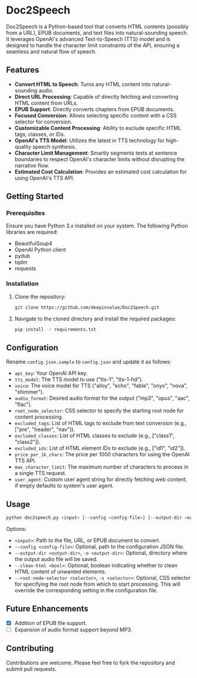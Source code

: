 # Doc2Speech

Doc2Speech is a Python-based tool that converts HTML contents (possibly from a URL), EPUB documents, and text files into natural-sounding speech. It leverages OpenAI's advanced Text-to-Speech (TTS) model and is designed to handle the character limit constraints of the API, ensuring a seamless and natural flow of speech.

## Features

- **Convert HTML to Speech**: Turns any HTML content into natural-sounding audio.
- **Direct URL Processing**: Capable of directly fetching and converting HTML content from URLs.
- **EPUB Support**: Directly converts chapters from EPUB documents.
- **Focused Conversion**: Allows selecting specific content with a CSS selector for conversion.
- **Customizable Content Processing**: Ability to exclude specific HTML tags, classes, or IDs.
- **OpenAI's TTS Model**: Utilizes the latest in TTS technology for high-quality speech synthesis.
- **Character Limit Management**: Smartly segments texts at sentence boundaries to respect OpenAI's character limits without disrupting the narrative flow.
- **Estimated Cost Calculation**: Provides an estimated cost calculation for using OpenAI's TTS API.

## Getting Started

### Prerequisites

Ensure you have Python 3.x installed on your system. The following Python libraries are required:

- BeautifulSoup4
- OpenAI Python client
- pydub
- tqdm
- requests

### Installation

1. Clone the repository:
   ```bash
   git clone https://github.com/deepinvalue/Doc2Speech.git
   ```
2. Navigate to the cloned directory and install the required packages:
   ```bash
   pip install -r requirements.txt
   ```
## Configuration

Rename `config.json.sample` to `config.json` and update it as follows:

- `api_key`: Your OpenAI API key.
- `tts_model`: The TTS model to use ("tts-1", "tts-1-hd").
- `voice`: The voice model for TTS ("alloy", "echo", "fable", "onyx", "nova", "shimmer").
- `audio_format`: Desired audio format for the output ("mp3", "opus", "aac", "flac").
- `root_node_selector`: CSS selector to specify the starting root node for content processing.
- `excluded_tags`: List of HTML tags to exclude from text conversion (e.g., ["pre", "header", "nav"]).
- `excluded_classes`: List of HTML classes to exclude (e.g., ["class1", "class2"]).
- `excluded_ids`: List of HTML element IDs to exclude (e.g., ["id1", "id2"]).
- `price_per_1k_chars`: The price per 1000 characters for using the OpenAI TTS API.
- `max_character_limit`: The maximum number of characters to process in a single TTS request.
- `user_agent`: Custom user agent string for directly fetching web content, if empty defaults to system's user agent.

## Usage

   ```bash
   python doc2speech.py <input> [--config <config-file>] [--output-dir <output-dir> | -o <output-dir>] [--clean-html <bool>] [--root-node-selector <selector> | -s <selector>]
   ```
   Options:

   - `<input>`: Path to the file, URL, or EPUB document to convert.
   - `--config <config-file>`: Optional, path to the configuration JSON file.
   - `--output-dir <output-dir>`, `-o <output-dir>`: Optional, directory where the output audio file will be saved.
   - `--clean-html <bool>`: Optional, boolean indicating whether to clean HTML content of unwanted elements.
   - `--root-node-selector <selector>`, `-s <selector>`: Optional, CSS selector for specifying the root node from which to start processing. This will override the corresponding setting in the configuration file.

## Future Enhancements

- [x] Addition of EPUB file support.
- [ ] Expansion of audio format support beyond MP3.

## Contributing

Contributions are welcome. Please feel free to fork the repository and submit pull requests.
